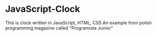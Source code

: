 # JavaScript-Clock

This is clock written in JavaScript, HTML, CSS
An example from polish programming magazine called "Programista Junior"

